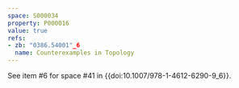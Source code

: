 ```yaml
---
space: S000034
property: P000016
value: true
refs:
- zb: "0386.54001"_6
  name: Counterexamples in Topology
---
```


See item #6 for space #41 in {{doi:10.1007/978-1-4612-6290-9_6}}.
